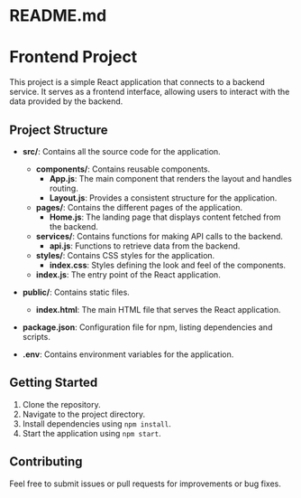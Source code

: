 # README.md

# Frontend Project

This project is a simple React application that connects to a backend service. It serves as a frontend interface, allowing users to interact with the data provided by the backend.

## Project Structure

- **src/**: Contains all the source code for the application.
  - **components/**: Contains reusable components.
    - **App.js**: The main component that renders the layout and handles routing.
    - **Layout.js**: Provides a consistent structure for the application.
  - **pages/**: Contains the different pages of the application.
    - **Home.js**: The landing page that displays content fetched from the backend.
  - **services/**: Contains functions for making API calls to the backend.
    - **api.js**: Functions to retrieve data from the backend.
  - **styles/**: Contains CSS styles for the application.
    - **index.css**: Styles defining the look and feel of the components.
  - **index.js**: The entry point of the React application.

- **public/**: Contains static files.
  - **index.html**: The main HTML file that serves the React application.

- **package.json**: Configuration file for npm, listing dependencies and scripts.

- **.env**: Contains environment variables for the application.

## Getting Started

1. Clone the repository.
2. Navigate to the project directory.
3. Install dependencies using `npm install`.
4. Start the application using `npm start`.

## Contributing

Feel free to submit issues or pull requests for improvements or bug fixes.